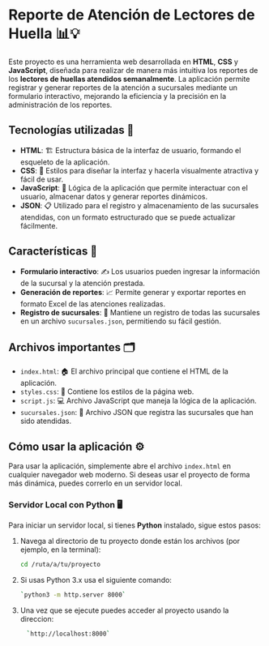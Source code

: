# Reporte de Atención de Lectores de Huella 📊💡

Este proyecto es una herramienta web desarrollada en **HTML**, **CSS** y **JavaScript**, diseñada para realizar de manera más intuitiva los reportes de los **lectores de huellas atendidos semanalmente**. La aplicación permite registrar y generar reportes de la atención a sucursales mediante un formulario interactivo, mejorando la eficiencia y la precisión en la administración de los reportes.

## Tecnologías utilizadas 🚀

- **HTML**: 🏗️ Estructura básica de la interfaz de usuario, formando el esqueleto de la aplicación.
- **CSS**: 🎨 Estilos para diseñar la interfaz y hacerla visualmente atractiva y fácil de usar.
- **JavaScript**: 🧠 Lógica de la aplicación que permite interactuar con el usuario, almacenar datos y generar reportes dinámicos.
- **JSON**: 📋 Utilizado para el registro y almacenamiento de las sucursales atendidas, con un formato estructurado que se puede actualizar fácilmente.
  
## Características 📌

- **Formulario interactivo**: ✍️ Los usuarios pueden ingresar la información de la sucursal y la atención prestada.
- **Generación de reportes**: 📈 Permite generar y exportar reportes en formato Excel de las atenciones realizadas.
- **Registro de sucursales**: 🏢 Mantiene un registro de todas las sucursales en un archivo `sucursales.json`, permitiendo su fácil gestión.

## Archivos importantes 🗂️

- `index.html`: 🏠 El archivo principal que contiene el HTML de la aplicación.
- `styles.css`: 🎨 Contiene los estilos de la página web.
- `script.js`: 💻 Archivo JavaScript que maneja la lógica de la aplicación.
- `sucursales.json`: 📝 Archivo JSON que registra las sucursales que han sido atendidas.

## Cómo usar la aplicación ⚙️

Para usar la aplicación, simplemente abre el archivo `index.html` en cualquier navegador web moderno. Si deseas usar el proyecto de forma más dinámica, puedes correrlo en un servidor local.

### Servidor Local con Python 🖥️

Para iniciar un servidor local, si tienes **Python** instalado, sigue estos pasos:

1. Navega al directorio de tu proyecto donde están los archivos (por ejemplo, en la terminal):
   ```bash
   cd /ruta/a/tu/proyecto

2. Si usas Python 3.x usa el siguiente comando:
   ```bash
   `python3 -m http.server 8000`

4. Una vez que se ejecute puedes acceder al proyecto usando la direccion:
```bash
     `http://localhost:8000`


